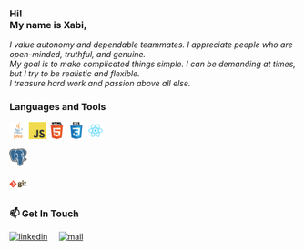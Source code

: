 ### Hi!   </br> My name is Xabi, &nbsp;

<em>
I value autonomy and dependable teammates.  
I appreciate people who are open-minded, truthful, and genuine. </br> My goal is to make complicated things simple. I can be demanding at times, but I try to be realistic and flexible. </br>I treasure hard work and passion above all else.
</em>
<br/>


### Languages and Tools
<code><img height="30" src="https://raw.githubusercontent.com/github/explore/80688e429a7d4ef2fca1e82350fe8e3517d3494d/topics/java/java.png"></code>
<code><img height="30" src="https://raw.githubusercontent.com/github/explore/80688e429a7d4ef2fca1e82350fe8e3517d3494d/topics/javascript/javascript.png"></code>
<code><img height="30" src="https://raw.githubusercontent.com/github/explore/80688e429a7d4ef2fca1e82350fe8e3517d3494d/topics/html/html.png"></code>
<code><img height="30" src="https://raw.githubusercontent.com/github/explore/80688e429a7d4ef2fca1e82350fe8e3517d3494d/topics/css/css.png"></code>
<code><img height="30" src="https://raw.githubusercontent.com/github/explore/80688e429a7d4ef2fca1e82350fe8e3517d3494d/topics/react/react.png"></code>


<code><img height="30" src="https://raw.githubusercontent.com/github/explore/80688e429a7d4ef2fca1e82350fe8e3517d3494d/topics/postgresql/postgresql.png"></code>

<code><img height="30" src="https://raw.githubusercontent.com/github/explore/80688e429a7d4ef2fca1e82350fe8e3517d3494d/topics/git/git.png"></code>


### 📫 Get In Touch
<a href="https://www.linkedin.com/in/xabierjauregi/"><img src="https://www.vectorlogo.zone/logos/linkedin/linkedin-icon.svg" width="30px" alt="linkedin"></a>
&nbsp; &nbsp;
<a href="giamexak@gmail.com"><img src="https://www.vectorlogo.zone/logos/gmail/gmail-icon.svg" width="30px" alt="mail"></a> 
&nbsp; &nbsp;
